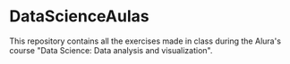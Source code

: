 # DataScienceAulas

This repository contains all the exercises made in class during the Alura's course "Data Science: Data analysis and visualization".
